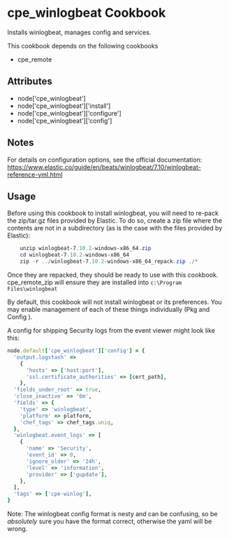cpe_winlogbeat Cookbook
========================
Installs winlogbeat, manages config and services.

This cookbook depends on the following cookbooks

* cpe_remote

Attributes
----------
* node['cpe_winlogbeat']
* node['cpe_winlogbeat']['install']
* node['cpe_winlogbeat']['configure']
* node['cpe_winlogbeat']['config']

Notes
-----
For details on configuration options, see the official documentation: https://www.elastic.co/guide/en/beats/winlogbeat/7.10/winlogbeat-reference-yml.html

Usage
-----
Before using this cookbook to install winlogbeat, you will need to re-pack the zip/tar.gz files provided by Elastic. To do so, create a zip file where the contents are not in a subdirectory (as is the case with the files provided by Elastic):

```Powershell
    unzip winlogbeat-7.10.2-windows-x86_64.zip
    cd winlogbeat-7.10.2-windows-x86_64
    zip -r ../winlogbeat-7.10.2-windows-x86_64_repack.zip ./*
```

Once they are repacked, they should be ready to use with this cookbook. cpe_remote_zip will ensure they are installed into `c:\Program Files\winlogbeat`

By default, this cookbook will not install winlogbeat or its preferences. You may enable management of each of these things individually (Pkg and Config ).

A config for shipping Security logs from the event viewer might look like this:

```Ruby
node.default['cpe_winlogbeat']['config'] = {
  'output.logstash' =>
    {
      'hosts' => ['host:port'],
      'ssl.certificate_authorities' => [cert_path],
    },
  'fields_under_root' => true,
  'close_inactive' => '6m',
  'fields' => {
    'type' => 'winlogbeat',
    'platform' => platform,
    'chef_tags' => chef_tags.uniq,
  },
  'winlogbeat.event_logs' => [
    {
      'name' => 'Security',
      'event_id' => 0,
      'ignore_older' => '24h',
      'level' => 'information',
      'provider' => ['gupdate'],
    },
  ],
  'tags' => ['cpe-winlog'],
}
```

Note: The winlogbeat config format is nesty and can be confusing, so be *absolutely* sure you have the format correct, otherwise the yaml will be wrong.
